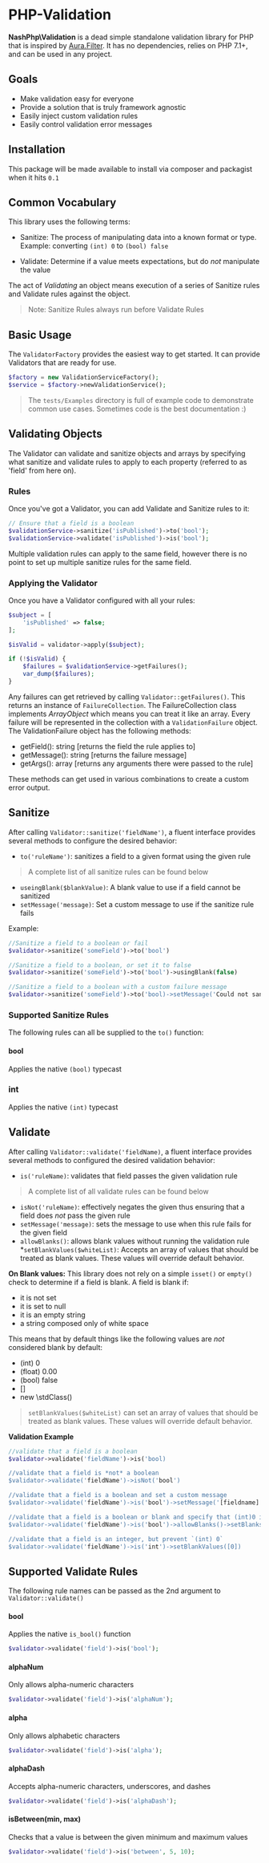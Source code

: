 # PHP-Validation

**NashPhp\Validation** is a dead simple standalone validation library for PHP that is inspired by [Aura.Filter](). It has no dependencies, relies on PHP 7.1+, and can be used in any project.

## Goals

* Make validation easy for everyone
* Provide a solution that is truly framework agnostic
* Easily inject custom validation rules
* Easily control validation error messages

## Installation

This package will be made available to install via composer and packagist when it hits `0.1`

## Common Vocabulary

This library uses the following terms:

* Sanitize: The process of manipulating data into a known format or type. Example: converting `(int) 0` to `(bool) false`

* Validate: Determine if a value meets expectations, but do _not_ manipulate the value

The act of _Validating_ an object means execution of a series of Sanitize rules and Validate rules against the object. 
> Note: Sanitize Rules always run before Validate Rules

## Basic Usage

The `ValidatorFactory` provides the easiest way to get started. It can provide Validators that are ready for use.

```php
$factory = new ValidationServiceFactory();
$service = $factory->newValidationService();
``` 
> The `tests/Examples` directory is full of example code to demonstrate common use cases. Sometimes code is the best documentation :)

## Validating Objects

The Validator can validate and sanitize objects and arrays by specifying what sanitize and validate rules to apply to each property (referred to as 'field' from here on).

### Rules

Once you've got a Validator, you can add Validate and Sanitize rules to it:

```php
// Ensure that a field is a boolean
$validationService->sanitize('isPublished')->to('bool');
$validationService->validate('isPublished')->is('bool');
```

Multiple validation rules can apply to the same field, however there is no point to set up multiple sanitize rules for the same field.

### Applying the Validator

Once you have a Validator configured with all your rules:

```php
$subject = [
    'isPublished' => false;
];

$isValid = validator->apply($subject);

if (!$isValid) {
    $failures = $validationService->getFailures();
    var_dump($failures);
}
```

Any failures can get retrieved by calling `Validator::getFailures()`. This returns an instance of `FailureCollection`. The FailureCollection class implements _ArrayObject_ which means you can treat it like an array. Every failure will be represented in the collection with a `ValidationFailure` object. The ValidationFailure object has the following methods:

* getField(): string [returns the field the rule applies to]
* getMessage(): string [returns the failure message]
* getArgs(): array [returns any arguments there were passed to the rule]

These methods can get used in various combinations to create a custom error output.

## Sanitize
After calling `Validator::sanitize('fieldName')`, a fluent interface provides several methods to configure the desired behavior:

* `to('ruleName')`: sanitizes a field to a given format using the given rule
> A complete list of all sanitize rules can be found below
* `useingBlank($blankValue)`: A blank value to use if a field cannot be sanitized   
* `setMessage('message)`: Set a custom message to use if the sanitize rule fails

Example:

```php
//Sanitize a field to a boolean or fail
$validator->sanitize('someField')->to('bool')

//Sanitize a field to a boolean, or set it to false
$validator->sanitize('someField')->to('bool')->usingBlank(false)

//Sanitize a field to a boolean with a custom failure message
$validator->sanitize('someField')->to('bool)->setMessage('Could not sanitize [someField] to a boolean value')
```

### Supported Sanitize Rules

The following rules can all be supplied to the `to()` function:

#### bool 
Applies the native `(bool)` typecast

### int
Applies the native `(int)` typecast


## Validate
After calling `Validator::validate('fieldName)`, a fluent interface provides several methods to configured the desired validation behavior:

* `is('ruleName)`: validates that field passes the given validation rule
> A complete list of all validate rules can be found below
* `isNot('ruleName)`: effectively negates the given thus ensuring that a field does _not_ pass the given rule
* `setMessage('message)`: sets the message to use when this rule fails for the given field 
* `allowBlanks()`: allows blank values without running the validation rule
*`setBlankValues($whiteList)`: Accepts an array of values that should be treated as blank values. These values will override default behavior.

**On Blank values:**
This library does not rely on a simple `isset()` or `empty()` check to determine if a field is blank. A field is blank if: 
* it is not set
* it is set to null
* it is an empty string
* a string composed only of white space

This means that by default things like the following values are *not* considered blank by default:
* (int) 0
* (float) 0.00
* (bool) false
* []
* new \stdClass()

> `setBlankValues($whiteList)` can set an array of values that should be treated as blank values. These values will override default behavior.

**Validation Example**
```php
//validate that a field is a boolean
$validator->validate('fieldName')->is('bool)

//validate that a field is *not* a boolean
$validator->validate('fieldName')->isNot('bool')

//validate that a field is a boolean and set a custom message
$validator->validate('fieldName')->is('bool')->setMessage('[fieldname] Must Be A Boolean') 

//validate that a field is a boolean or blank and specify that (int)0 is a valid blank value
$validator->validate('fieldName')->is('bool')->allowBlanks()->setBlanks([0])

//validate that a field is an integer, but prevent `(int) 0`
$validator->validate('fieldName')->is('int')->setBlankValues([0])
```

## Supported Validate Rules

The following rule names can be passed as the 2nd argument to `Validator::validate()`

#### bool
Applies the native `is_bool()` function
```php
$validator->validate('field')->is('bool');
```

#### alphaNum
Only allows alpha-numeric characters
```php
$validator->validate('field')->is('alphaNum');
```

#### alpha
Only allows alphabetic characters
```php
$validator->validate('field')->is('alpha');
```

#### alphaDash
Accepts alpha-numeric characters, underscores, and dashes
```php
$validator->validate('field')->is('alphaDash');
```

#### isBetween(min, max)
Checks that a value is between the given minimum and maximum values
```php
$validator->validate('field')->is('between', 5, 10);
```
